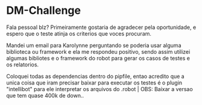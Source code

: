 # DM-Challenge

Fala pessoal blz? Primeiramente gostaria de agradecer pela oportunidade, e espero que o teste atinja os criterios que voces procuram.

Mandei um email para Karolynne perguntando se poderia usar alguma biblioteca ou framework e ela me respondeu positivo, sendo assim
utilizei algumas bibliotes e o framework do robot para gerar os casos de testes e os relatorios.

Coloquei todas as dependencias dentro do pipfile, entao acredito que a unica coisa que iram precisar baixar para executar os testes 
é o plugin "intellibot" para ele interpretar os arquivos do .robot | OBS: Baixar a versao que tem quase 400k de down..



